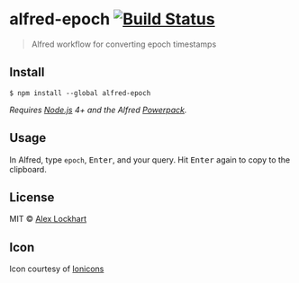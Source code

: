 # alfred-epoch [![Build Status](https://travis-ci.org/salockhart/alfred-epoch.svg?branch=master)](https://travis-ci.org/salockhart/alfred-epoch)

> Alfred workflow for converting epoch timestamps


## Install

```
$ npm install --global alfred-epoch
```

*Requires [Node.js](https://nodejs.org) 4+ and the Alfred [Powerpack](https://www.alfredapp.com/powerpack/).*


## Usage

In Alfred, type `epoch`, <kbd>Enter</kbd>, and your query. Hit <kbd>Enter</kbd> again to copy to the clipboard.


## License

MIT © [Alex Lockhart](http://alexlockhart.ca)

## Icon

Icon courtesy of [Ionicons](https://ionicons.com/)
